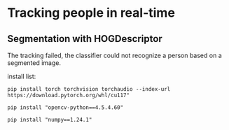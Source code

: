 # Tracking people in real-time

## Segmentation with HOGDescriptor

The tracking failed, the classifier could not recognize a person based on a segmented image.

install list:

`pip install torch torchvision torchaudio --index-url https://download.pytorch.org/whl/cu117"`

`pip install "opencv-python==4.5.4.60"`

`pip install "numpy==1.24.1"`
